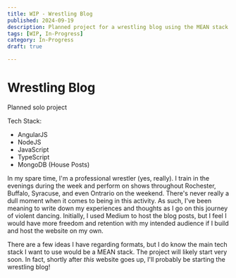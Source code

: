 ```yaml
---
title: WIP - Wrestling Blog
published: 2024-09-19
description: Planned project for a wrestling blog using the MEAN stack
tags: [WIP, In-Progress]
category: In-Progress
draft: true

---
```


# Wrestling Blog

Planned solo project

Tech Stack: 
- AngularJS
- NodeJS
- JavaScript
- TypeScript
- MongoDB (House Posts)

In my spare time, I'm a professional wrestler (yes, really). I train in the evenings during the week and perform on shows throughout Rochester, Buffalo, Syracuse, and even Ontrario on the weekend. There's
never really a dull moment when it comes to being in this activity. As such, I've been meaning to write down my experiences and thoughts as I go on this journey of violent dancing. Initially, I used Medium
to host the blog posts, but I feel I would have more freedom and retention with my intended audience if I build and host the website on my own.

There are a few ideas I have regarding formats, but I do know the main tech stack I want to use would be a MEAN stack. The project will likely start very soon. In fact, shortly after *this* website goes up, 
I'll probably be starting the wrestling blog!